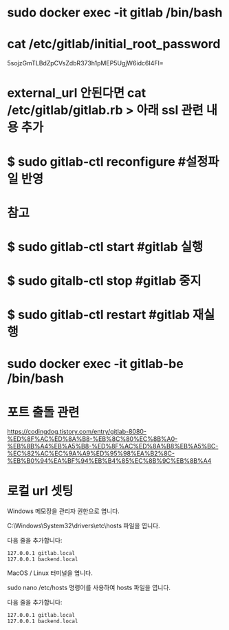 # sudo docker exec -it gitlab /bin/bash
# cat /etc/gitlab/initial_root_password
5sojzGmTLBdZpCVsZdbR373h1pMEP5UgjW6idc6I4FI=

# external_url 안된다면 cat /etc/gitlab/gitlab.rb > 아래 ssl 관련 내용 추가
# $ sudo gitlab-ctl reconfigure	#설정파일 반영
# 참고
# $ sudo gitlab-ctl start   #gitlab 실행
# $ sudo gitalb-ctl stop    #gitlab 중지
# $ sudo gitlab-ctl restart #gitlab 재실행
# sudo docker exec -it gitlab-be /bin/bash

# 포트 출돌 관련
https://codingdog.tistory.com/entry/gitlab-8080-%ED%8F%AC%ED%8A%B8-%EB%8C%80%EC%8B%A0-%EB%8B%A4%EB%A5%B8-%ED%8F%AC%ED%8A%B8%EB%A5%BC-%EC%82%AC%EC%9A%A9%ED%95%98%EA%B2%8C-%EB%B0%94%EA%BF%94%EB%B4%85%EC%8B%9C%EB%8B%A4


# 로컬 url 셋팅
Windows
메모장을 관리자 권한으로 엽니다.

C:\Windows\System32\drivers\etc\hosts 파일을 엽니다.

다음 줄을 추가합니다:

```
127.0.0.1 gitlab.local
127.0.0.1 backend.local
```

MacOS / Linux
터미널을 엽니다.

sudo nano /etc/hosts 명령어를 사용하여 hosts 파일을 엽니다.

다음 줄을 추가합니다:
```
127.0.0.1 gitlab.local
127.0.0.1 backend.local
```